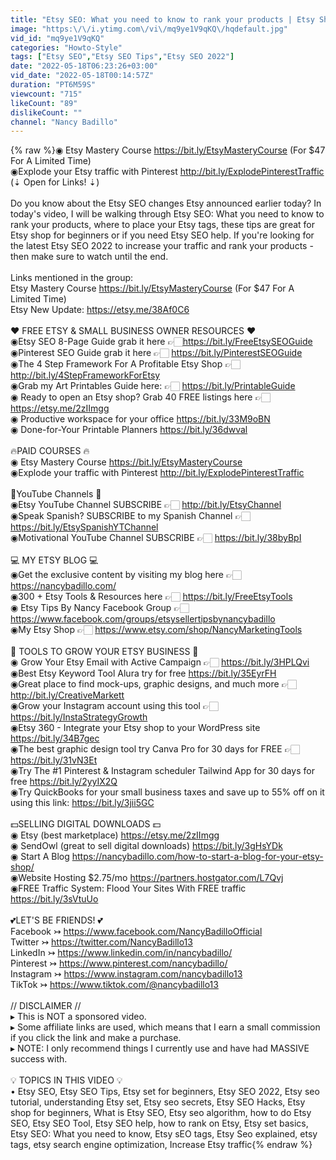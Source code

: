 ```yaml
---
title: "Etsy SEO: What you need to know to rank your products | Etsy Shop For Beginners | Etsy Tags"
image: "https:\/\/i.ytimg.com\/vi\/mq9ye1V9qKQ\/hqdefault.jpg"
vid_id: "mq9ye1V9qKQ"
categories: "Howto-Style"
tags: ["Etsy SEO","Etsy SEO Tips","Etsy SEO 2022"]
date: "2022-05-18T06:23:26+03:00"
vid_date: "2022-05-18T00:14:57Z"
duration: "PT6M59S"
viewcount: "715"
likeCount: "89"
dislikeCount: ""
channel: "Nancy Badillo"
---
```

{% raw %}◉ Etsy Mastery Course <a rel="nofollow" target="blank" href="https://bit.ly/EtsyMasteryCourse">https://bit.ly/EtsyMasteryCourse</a> (For $47 For A Limited Time)<br />◉Explode your Etsy traffic with Pinterest <a rel="nofollow" target="blank" href="http://bit.ly/ExplodePinterestTraffic">http://bit.ly/ExplodePinterestTraffic</a>  (⇣ Open for Links! ⇣)<br /><br />Do you know about the Etsy SEO changes Etsy announced earlier today? In today's video, I will be walking through Etsy SEO: What you need to know to rank your products, where to place your Etsy tags, these tips are great for Etsy shop for beginners or if you need Etsy SEO help. If you're looking for the latest Etsy SEO 2022 to increase your traffic and rank your products - then make sure to watch until the end. <br /><br />Links mentioned in the group:<br />Etsy Mastery Course <a rel="nofollow" target="blank" href="https://bit.ly/EtsyMasteryCourse">https://bit.ly/EtsyMasteryCourse</a> (For $47 For A Limited Time)<br />Etsy New Update: <a rel="nofollow" target="blank" href="https://etsy.me/38Af0C6">https://etsy.me/38Af0C6</a><br /><br />❤ FREE ETSY &amp; SMALL BUSINESS OWNER RESOURCES ❤<br />◉Etsy SEO 8-Page Guide grab it here 👉🏻<a rel="nofollow" target="blank" href="https://bit.ly/FreeEtsySEOGuide">https://bit.ly/FreeEtsySEOGuide</a><br />◉Pinterest SEO Guide grab it here 👉🏻 <a rel="nofollow" target="blank" href="https://bit.ly/PinterestSEOGuide">https://bit.ly/PinterestSEOGuide</a><br />◉The 4 Step Framework For A Profitable Etsy Shop 👉🏻 <a rel="nofollow" target="blank" href="http://bit.ly/4StepFrameworkForEtsy">http://bit.ly/4StepFrameworkForEtsy</a>  <br />◉Grab my Art Printables Guide here: 👉🏻  <a rel="nofollow" target="blank" href="https://bit.ly/PrintableGuide">https://bit.ly/PrintableGuide</a><br />◉ Ready to open an Etsy shop? Grab 40 FREE listings here 👉🏻 <a rel="nofollow" target="blank" href="https://etsy.me/2zIImgg​">https://etsy.me/2zIImgg​</a><br />◉ Productive workspace for your office <a rel="nofollow" target="blank" href="https://bit.ly/33M9oBN">https://bit.ly/33M9oBN</a><br />◉ Done-for-Your Printable Planners <a rel="nofollow" target="blank" href="https://bit.ly/36dwval">https://bit.ly/36dwval</a><br /><br />🔥PAID COURSES 🔥<br />◉ Etsy Mastery Course <a rel="nofollow" target="blank" href="https://bit.ly/EtsyMasteryCourse">https://bit.ly/EtsyMasteryCourse</a> <br />◉Explode your traffic with Pinterest <a rel="nofollow" target="blank" href="http://bit.ly/ExplodePinterestTraffic">http://bit.ly/ExplodePinterestTraffic</a><br /><br />🔔YouTube Channels 🔔<br />◉Etsy YouTube Channel SUBSCRIBE 👉🏻 <a rel="nofollow" target="blank" href="http://bit.ly/EtsyChannel">http://bit.ly/EtsyChannel</a><br />◉Speak Spanish? SUBSCRIBE to my Spanish Channel 👉🏻 <a rel="nofollow" target="blank" href="https://bit.ly/EtsySpanishYTChannel">https://bit.ly/EtsySpanishYTChannel</a><br />◉Motivational YouTube Channel SUBSCRIBE  👉🏻 <a rel="nofollow" target="blank" href="https://bit.ly/38byBpI">https://bit.ly/38byBpI</a><br /><br />💻 MY ETSY BLOG 💻<br />◉Get the exclusive content by visiting my blog here 👉🏻 <a rel="nofollow" target="blank" href="https://nancybadillo.com/">https://nancybadillo.com/</a><br />◉300 + Etsy Tools &amp; Resources here 👉🏻 <a rel="nofollow" target="blank" href="https://bit.ly/FreeEtsyTools">https://bit.ly/FreeEtsyTools</a><br />◉ Etsy Tips By Nancy Facebook Group  👉🏻 <a rel="nofollow" target="blank" href="https://www.facebook.com/groups/etsysellertipsbynancybadillo">https://www.facebook.com/groups/etsysellertipsbynancybadillo</a><br />◉My Etsy Shop 👉🏻 <a rel="nofollow" target="blank" href="https://www.etsy.com/shop/NancyMarketingTools">https://www.etsy.com/shop/NancyMarketingTools</a><br /><br />🔨 TOOLS TO GROW YOUR ETSY BUSINESS 🔨<br />◉ Grow Your Etsy Email with Active Campaign 👉🏻  <a rel="nofollow" target="blank" href="https://bit.ly/3HPLQvi">https://bit.ly/3HPLQvi</a><br />◉Best Etsy Keyword Tool Alura try for free <a rel="nofollow" target="blank" href="https://bit.ly/35EyrFH">https://bit.ly/35EyrFH</a><br />◉Great place to find mock-ups, graphic designs, and much more 👉🏻 <a rel="nofollow" target="blank" href="http://bit.ly/CreativeMarkett">http://bit.ly/CreativeMarkett</a><br />◉Grow your Instagram account using this tool 👉🏻 <a rel="nofollow" target="blank" href="https://bit.ly/InstaStrategyGrowth">https://bit.ly/InstaStrategyGrowth</a><br />◉Etsy 360 - Integrate your Etsy shop to your WordPress site <a rel="nofollow" target="blank" href="https://bit.ly/34B7gec">https://bit.ly/34B7gec</a><br />◉The best graphic design tool try Canva Pro for 30 days for FREE 👉🏻 <a rel="nofollow" target="blank" href="https://bit.ly/31vN3Et">https://bit.ly/31vN3Et</a><br />◉Try The #1 Pinterest &amp; Instagram scheduler Tailwind App for 30 days for free <a rel="nofollow" target="blank" href="https://bit.ly/2yyIX2Q">https://bit.ly/2yyIX2Q</a><br />◉Try QuickBooks for your small business taxes and save up to 55% off on it using this link: <a rel="nofollow" target="blank" href="https://bit.ly/3jii5GC">https://bit.ly/3jii5GC</a><br /><br />💵SELLING DIGITAL DOWNLOADS 💵<br />◉ Etsy (best marketplace) <a rel="nofollow" target="blank" href="https://etsy.me/2zIImgg​">https://etsy.me/2zIImgg​</a><br />◉ SendOwl (great to sell digital downloads) <a rel="nofollow" target="blank" href="https://bit.ly/3gHsYDk">https://bit.ly/3gHsYDk</a><br />◉ Start A Blog <a rel="nofollow" target="blank" href="https://nancybadillo.com/how-to-start-a-blog-for-your-etsy-shop/">https://nancybadillo.com/how-to-start-a-blog-for-your-etsy-shop/</a><br />◉Website Hosting $2.75/mo <a rel="nofollow" target="blank" href="https://partners.hostgator.com/L7Qvj">https://partners.hostgator.com/L7Qvj</a><br />◉FREE Traffic System: Flood Your Sites With FREE traffic <a rel="nofollow" target="blank" href="https://bit.ly/3sVtuUo">https://bit.ly/3sVtuUo</a><br /><br />💕LET'S BE FRIENDS! 💕<br />Facebook ↣ <a rel="nofollow" target="blank" href="https://www.facebook.com/NancyBadilloOfficial">https://www.facebook.com/NancyBadilloOfficial</a><br />Twitter ↣ <a rel="nofollow" target="blank" href="https://twitter.com/NancyBadillo13">https://twitter.com/NancyBadillo13</a><br />LinkedIn ↣ <a rel="nofollow" target="blank" href="https://www.linkedin.com/in/nancybadillo/">https://www.linkedin.com/in/nancybadillo/</a><br />Pinterest ↣ <a rel="nofollow" target="blank" href="https://www.pinterest.com/nancybadillo/​">https://www.pinterest.com/nancybadillo/​</a><br />Instagram ↣ <a rel="nofollow" target="blank" href="https://www.instagram.com/nancybadillo13">https://www.instagram.com/nancybadillo13</a><br />TikTok ↣ <a rel="nofollow" target="blank" href="https://www.tiktok.com/@nancybadillo13">https://www.tiktok.com/@nancybadillo13</a><br /><br />// DISCLAIMER //<br />▸ This is NOT a sponsored video. <br />▸ Some affiliate links are used, which means that I earn a small commission if you click the link and make a purchase.<br />▸ NOTE: I only recommend things I currently use and have had MASSIVE success with.<br /><br />💡 TOPICS IN THIS VIDEO 💡<br />• Etsy SEO, Etsy SEO Tips, Etsy set for beginners, Etsy SEO 2022, Etsy seo tutorial, understanding Etsy set, Etsy seo secrets, Etsy SEO Hacks, Etsy shop for beginners, What is Etsy SEO, Etsy seo algorithm, how to do Etsy SEO, Etsy SEO Tool, Etsy SEO help, how to rank on Etsy, Etsy set basics, Etsy SEO: What you need to know, Etsy sEO tags, Etsy Seo explained, etsy tags, etsy search engine optimization, Increase Etsy traffic{% endraw %}
